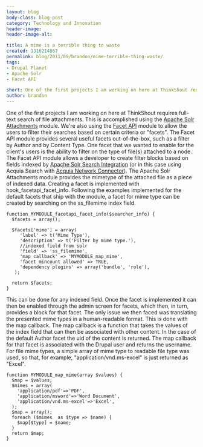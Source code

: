 ```yaml
---
layout: blog
body-class: blog-post
category: Technology and Innovation
header-image:
header-image-alt:

title: A mime is a terrible thing to waste
created: 1316214867
permalink: blog/2011/09/brandon/mime-terrible-thing-waste/
tags:
- Drupal Planet
- Apache Solr
- Facet API

short: One of the first projects I am working on here at ThinkShout requires full-text search of file attachments.
author: brandon
---
```

One of the first projects I am working on here at ThinkShout requires full-text search of file attachments. This is accomplished using the [Apache Solr Attachments](http://drupal.org/project/apachesolr_attachments) module. We're also using the [Facet API](http://drupal.org/project/facetapi) module to allow the users to filter their searches based on certain criteria or "facets".  The Facet API module provides several useful facets out-of-the-box, such as a filter by Author and by Content Type. One facet that we wanted to enable for the client's users is the ability to filter on the type of file(s) attached to a node. The Facet API module allows a developer to create filter blocks based on fields indexed by [Apache Solr Search Integration](http://drupal.org/project/apachesolr) (or in this case using Acquia Search with [Acquia Network Connector](http://drupal.org/project/acquia_connector)).  The Apache Solr Attachments module provides the mimetype of the attached file as a piece of indexed data. Creating a facet is implemented with hook\_facetapi\_facet\_info. Following the examples implemented for the default facets that ship with the module, a facet for mime type can be created by searching on the ss_filemime index field.
~~~
function MYMODULE_facetapi_facet_info($searcher_info) {
  $facets = array();

  $facets['mime'] = array(
     'label' => t('Mime Type'),
     'description' => t('Filter by mime type.'),
     //indexed field from solr
     'field' => 'ss_filemime',
     'map callback' => 'MYMODULE_map_mime',
     'facet mincount allowed' => TRUE,
     'dependency plugins' => array('bundle', 'role'),
   );

  return $facets;
}
~~~
This can be done for any indexed field. Once the facet is implemented it can then be enabled through the admin screen for facets, which then, in turn, provides a block for that facet. The only issue we then faced was translating the presented mime types in a human-readable format. This is done with the map callback. The map callback is a function that takes the values of the index field that can then be associated with other content. In the case of the default Author facet the uid of the content is returned. The map callback for that facet is associated with the Drupal user and returns the username. For file mime types, a simple array of mime type to readable file type was used, so that, for example, "application/vnd.ms-excel" is just returned as "Excel".
~~~
function MYMODULE_map_mime(array $values) {
  $map = $values;
  $mimes = array(
    'application/pdf'=>'PDF',
    'application/msword'=>'Word Document',
    'application/vnd.ms-excel'=>'Excel',
  );
  $map = array();
  foreach ($mimes  as $type => $name) {
    $map[$type] = $name;
  }
  return $map;
}
~~~
